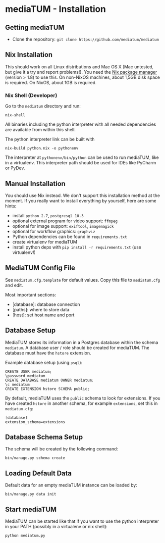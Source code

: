 # mediaTUM - Installation

## Getting mediaTUM

* Clone the repository: `git clone https://github.com/mediatum/mediatum`

## Nix Installation

This should work on all Linux distributions and Mac OS X (Mac untested, but give it a try and report problems!).
You need the [Nix package manager](https://nixos.org/nix) (version > 1.8) to use this.
On non-NixOS machines, about 1,5GB disk space is required. On NixOS, about 1GB is required.


### Nix Shell (Developer)

Go to the `mediatum` directory and run:

    nix-shell

All binaries including the python interpreter with all needed dependencies are available from within this shell.

The python interpreter link can be built with

    nix-build python.nix -o pythonenv

The interpreter at `pythonenv/bin/python` can be used to run mediaTUM, like in a virtualenv.
This interpreter path should be used for IDEs like PyCharm or PyDev.


## Manual Installation

You should use Nix instead. We don't support this installation method at the moment.
If you really want to install everything by yourself, here are some hints:

* install `python 2.7`, `postgresql 10.3`
* optional external program for video support: `ffmpeg`
* optional for image support: `exiftool`, `imagemagick`
* optional for workflow graphics: `graphviz`
* Python dependencies can be found in `requirements.txt`
* create virtualenv for mediaTUM
* install python deps with `pip install -r requirements.txt` (use virtualenv!)

## MediaTUM Config File

See `mediatum.cfg.template` for default values. Copy this file to `mediatum.cfg` and edit.

Most important sections:

-   \[database\]: database connection
-   \[paths\]: where to store data
-   \[host\]: set host name and port


## Database Setup

MediaTUM stores its information in a Postgres database within the schema `mediatum`.
A database user / role should be created for mediaTUM.
The database must have the `hstore` extension.

Example database setup (using `psql`):

    CREATE USER mediatum;
    \password mediatum
    CREATE DATABASE mediatum OWNER mediatum;
    \c mediatum
    CREATE EXTENSION hstore SCHEMA public;

By default, mediaTUM uses the `public` schema to look for extensions.
If you have created `hstore` in another schema, for example `extensions`, set this in `mediatum.cfg`:

    [database]
    extension_schema=extensions


## Database Schema Setup

The schema will be created by the following command:

    bin/manage.py schema create


## Loading Default Data

Default data for an empty mediaTUM instance can be loaded by:

    bin/manage.py data init


## Start mediaTUM

MediaTUM can be started like that if you want to use the python interpreter in your PATH (possibly in a virtualenv or nix shell):

    python mediatum.py
